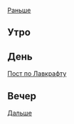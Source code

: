 [Раньше](2020.08.07.md)  
## Утро
## День
[Пост по Лавкрафту](../facebook/lovecraft.md)
## Вечер
[Дальше](2020.08.09.md)